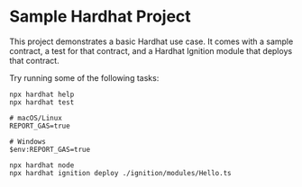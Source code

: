# Sample Hardhat Project

This project demonstrates a basic Hardhat use case. It comes with a sample contract, a test for that contract, and a Hardhat Ignition module that deploys that contract.

Try running some of the following tasks:

```shell
npx hardhat help
npx hardhat test

# macOS/Linux
REPORT_GAS=true

# Windows
$env:REPORT_GAS=true

npx hardhat node
npx hardhat ignition deploy ./ignition/modules/Hello.ts
```
